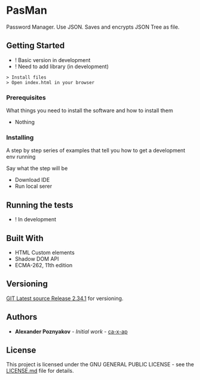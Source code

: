 # PasMan

Password Manager. Use JSON. Saves and encrypts JSON Tree as file.

## Getting Started

- ! Basic version in development
- ! Need to add library (in development)

```
> Install files
> Open index.html in your browser
```

### Prerequisites

What things you need to install the software and how to install them

- Nothing

### Installing

A step by step series of examples that tell you how to get a development env running

Say what the step will be

- Download IDE
- Run local serer

## Running the tests

- ! In development

## Built With

* HTML Custom elements
* Shadow DOM API
* ECMA-262, 11th edition

## Versioning

[GIT Latest source Release
2.34.1](https://git-scm.com/) for versioning.

## Authors

* **Alexander Poznyakov** - *Initial work* - [ca-x-ap](https://github.com/ca-x-ap)

## License

This project is licensed under the GNU GENERAL PUBLIC LICENSE - see the [LICENSE.md](LICENSE.md) file for details.
